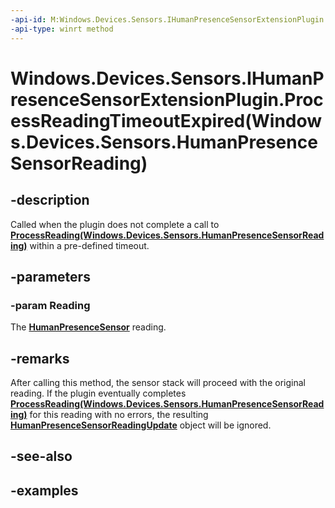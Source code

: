 ```yaml
---
-api-id: M:Windows.Devices.Sensors.IHumanPresenceSensorExtensionPlugin.ProcessReadingTimeoutExpired(Windows.Devices.Sensors.HumanPresenceSensorReading)
-api-type: winrt method
---
```


# Windows.Devices.Sensors.IHumanPresenceSensorExtensionPlugin.ProcessReadingTimeoutExpired(Windows.Devices.Sensors.HumanPresenceSensorReading)

<!--
public void ProcessReadingTimeoutExpired (Windows.Devices.Sensors.HumanPresenceSensorReading Reading);
-->

## -description

Called when the plugin does not complete a call to **[ProcessReading(Windows.Devices.Sensors.HumanPresenceSensorReading)](ihumanpresencesensorextensionplugin_processreading_1396978893.md)** within a pre-defined timeout.

## -parameters

### -param Reading

The **[HumanPresenceSensor](humanpresencesensor.md)** reading.

## -remarks

After calling this method, the sensor stack will proceed with the original reading. If the plugin eventually completes **[ProcessReading(Windows.Devices.Sensors.HumanPresenceSensorReading)](ihumanpresencesensorextensionplugin_processreading_1396978893.md)** for this reading with no errors, the resulting **[HumanPresenceSensorReadingUpdate](humanpresencesensorreadingupdate.md)** object will be ignored.

## -see-also

## -examples
